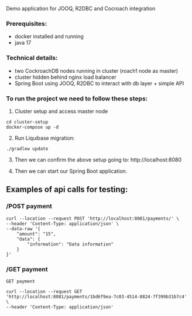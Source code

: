 Demo application for JOOQ, R2DBC and Cocroach integration

### Prerequisites:
- docker installed and running
- java 17


### Technical details:
- two CockroachDB nodes running in cluster (roach1 node as master)
- cluster hidden behind nginx load balancer
- Spring Boot using JOOQ, R2DBC to interact with db layer + simple API

### To run the project we need to follow these steps:

1) Cluster setup and access master node
```shell
cd cluster-setup
docker-compose up -d
```

2) Run Liquibase migration:
```shell
./gradlew update
```

3) Then we can confirm the above setup going to:
http://localhost:8080

4) Then we can start our Spring Boot application.

## Examples of api calls for testing:

### **/POST payment**
```shell
curl --location --request POST 'http://localhost:8081/payments/' \
--header 'Content-Type: application/json' \
--data-raw '{
    "amount": "15",
    "data": {
        "information": "Data information"
    }
}'
```

### **/GET payment**
```shell
GET payment

curl --location --request GET 'http://localhost:8081/payments/1bd6f9ea-7c03-4514-8824-7f399b31b7c4' \
--header 'Content-Type: application/json'
```

